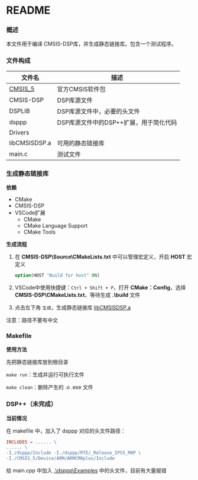 # README

### 概述

本文件用于编译 CMSIS-DSP库，并生成静态链接库。包含一个测试程序。

### 文件构成

| 文件名                                             | 描述                                   |
| -------------------------------------------------- | -------------------------------------- |
| [CMSIS_5](https://github.com/ARM-software/CMSIS_5) | 官方CMSIS软件包                        |
| CMSIS-DSP                                          | DSP库源文件                            |
| DSPLIB                                             | DSP库源文件中，必要的头文件            |
| dsppp                                              | DSP库源文件中的DSP++扩展，用于简化代码 |
| Drivers                                            |                                        |
| libCMSISDSP.a                                      | 可用的静态链接库                       |
| main.c                                             | 测试文件                               |

### 生成静态链接库

**依赖**

+ CMake
+ CMSIS-DSP
+ VSCode扩展
  + CMake
  + CMake Language Support
  + CMake Tools

**生成流程**

1. 在 **CMSIS-DSP\Source\CMakeLists.txt** 中可以管理宏定义，开启 **HOST** 宏定义

   ```cmake
   option(HOST "Build for host" ON)
   ```

2. VSCode中使用快捷键：`Ctrl + Shift + P`，打开 **CMake：Config**，选择 **CMSIS-DSP\CMakeLists.txt**，等待生成 **.\build** 文件

3. 点击左下角 `生成`，生成静态链接库 [libCMSISDSP.a](build\Source\libCMSISDSP.a)

注意：路径不要有中文

### Makefile

**使用方法**

先把静态链接库放到根目录

`make run`：生成并运行可执行文件

`make clean`：删除产生的 .o .exe 文件

### DSP++（未完成）

**当前情况**

在 makefile 中，加入了 dsppp 对应的头文件路径：

```makefile
INCLUDES = ...... \
...... \
-I./dsppp/Include -I./dsppp/RTE/_Release_IPSS_M0P \
-I./CMSIS_5/Device/ARM/ARMCM0plus/Include
```

给 main.cpp 中加入 [.\dsppp\Examples](dsppp\Examples) 中的头文件，目前有大量报错

